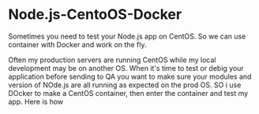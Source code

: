 # Node.js-CentoOS-Docker
Sometimes you need to test your Node.js app on CentOS. So we can use container with Docker and work on the fly.


Often my production servers are running CentOS while my local development may be on another OS. When it's time to test or debig your application before sending to QA you want to make sure your modules and version of NOde.js are all running as expected on the prod OS. SO i use DOcker to make a CentOS container, then enter the container and test my app. Here is how
